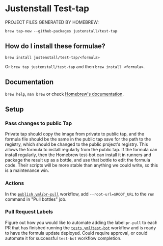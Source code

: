 # Justenstall Test-tap

PROJECT FILES GENERATED BY HOMEBREW:

`brew tap-new --github-packages justenstall/test-tap`

## How do I install these formulae?

`brew install justenstall/test-tap/<formula>`

Or `brew tap justenstall/test-tap` and then `brew install <formula>`.

## Documentation

`brew help`, `man brew` or check [Homebrew's documentation](https://docs.brew.sh).

## Setup

### Pass changes to public Tap

Private tap should copy the image from private to public tap, and the formula file should be the same in the public tap save for the path to the registry, which should be changed to the public project's registry. This allows the formula to install regularly from the public tap. If the formula can install regularly, then the Homebrew test-bot can install it in runners and package the result up as a bottle, and use that bottle to edit the formula code. Their scripts will be more stable than anything we could write, so this is a maintenance win.

### Actions

In the [`publish.yml`/`pr-pull`](./.github/workflows/publish.yml) workflow, add `--root-url=$ROOT_URL` to the `run` command in "Pull bottles" job.

### Pull Request Labels

Figure out how you would like to automate adding the label `pr-pull` to each PR that has finished running the [`tests.yml`/`test-bot`](./.github/workflows/tests.yml) workflow and is ready to have the formula update deployed. Could require approval, or could automate it for successful `test-bot` workflow completion.
